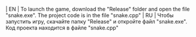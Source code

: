 | EN | To launch the game, download the "Release" folder and open the file "snake.exe". The project code is in the file "snake.cpp" 
| RU | Чтобы запустить игру, скачайте папку "Release" и откройте файл "snake.exe". Код проекта находится в файле "snake.cpp"
